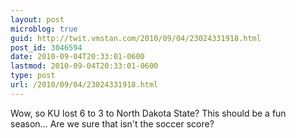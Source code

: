```yaml
---
layout: post
microblog: true
guid: http://twit.vmstan.com/2010/09/04/23024331918.html
post_id: 3046594
date: 2010-09-04T20:33:01-0600
lastmod: 2010-09-04T20:33:01-0600
type: post
url: /2010/09/04/23024331918.html
---
```

Wow, so KU lost 6 to 3 to North Dakota State? This should be a fun season... Are we sure that isn't the soccer score?
